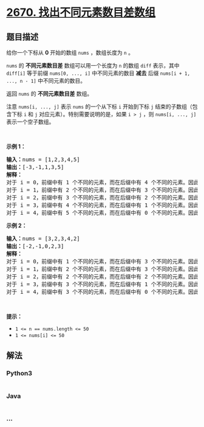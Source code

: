 # [2670. 找出不同元素数目差数组](https://leetcode-cn.com/problems/find-the-distinct-difference-array)



## 题目描述

<!-- 这里写题目描述 -->

<p>给你一个下标从 <strong>0</strong> 开始的数组 <code>nums</code> ，数组长度为 <code>n</code> 。</p>

<p><code>nums</code> 的 <strong>不同元素数目差</strong> 数组可以用一个长度为 <code>n</code> 的数组 <code>diff</code> 表示，其中 <code>diff[i]</code> 等于前缀 <code>nums[0, ..., i]</code> 中不同元素的数目 <strong>减去</strong> 后缀 <code>nums[i + 1, ..., n - 1]</code> 中不同元素的数目。</p>

<p>返回<em> </em><code>nums</code> 的 <strong>不同元素数目差</strong> 数组。</p>

<p>注意 <code>nums[i, ..., j]</code> 表示 <code>nums</code> 的一个从下标 <code>i</code> 开始到下标 <code>j</code> 结束的子数组（包含下标 <code>i</code> 和 <code>j</code> 对应元素）。特别需要说明的是，如果 <code>i &gt; j</code> ，则 <code>nums[i, ..., j]</code> 表示一个空子数组。</p>

<p>&nbsp;</p>

<p><strong>示例 1：</strong></p>

<pre>
<strong>输入：</strong>nums = [1,2,3,4,5]
<strong>输出：</strong>[-3,-1,1,3,5]
<strong>解释：
</strong>对于 i = 0，前缀中有 1 个不同的元素，而在后缀中有 4 个不同的元素。因此，diff[0] = 1 - 4 = -3 。
对于 i = 1，前缀中有 2 个不同的元素，而在后缀中有 3 个不同的元素。因此，diff[1] = 2 - 3 = -1 。
对于 i = 2，前缀中有 3 个不同的元素，而在后缀中有 2 个不同的元素。因此，diff[2] = 3 - 2 = 1 。
对于 i = 3，前缀中有 4 个不同的元素，而在后缀中有 1 个不同的元素。因此，diff[3] = 4 - 1 = 3 。
对于 i = 4，前缀中有 5 个不同的元素，而在后缀中有 0 个不同的元素。因此，diff[4] = 5 - 0 = 5 。
</pre>

<p><strong>示例 2：</strong></p>

<pre>
<strong>输入：</strong>nums = [3,2,3,4,2]
<strong>输出：</strong>[-2,-1,0,2,3]
<strong>解释：</strong>
对于 i = 0，前缀中有 1 个不同的元素，而在后缀中有 3 个不同的元素。因此，diff[0] = 1 - 3 = -2 。
对于 i = 1，前缀中有 2 个不同的元素，而在后缀中有 3 个不同的元素。因此，diff[1] = 2 - 3 = -1 。
对于 i = 2，前缀中有 2 个不同的元素，而在后缀中有 2 个不同的元素。因此，diff[2] = 2 - 2 = 0 。
对于 i = 3，前缀中有 3 个不同的元素，而在后缀中有 1 个不同的元素。因此，diff[3] = 3 - 1 = 2 。
对于 i = 4，前缀中有 3 个不同的元素，而在后缀中有 0 个不同的元素。因此，diff[4] = 3 - 0 = 3 。 
</pre>

<p>&nbsp;</p>

<p><strong>提示：</strong></p>

<ul>
	<li><code>1 &lt;= n == nums.length&nbsp;&lt;= 50</code></li>
	<li><code>1 &lt;= nums[i] &lt;= 50</code></li>
</ul>


## 解法

<!-- 这里可写通用的实现逻辑 -->

<!-- tabs:start -->

### **Python3**

<!-- 这里可写当前语言的特殊实现逻辑 -->

```python

```

### **Java**

<!-- 这里可写当前语言的特殊实现逻辑 -->

```java

```

### **...**

```

```

<!-- tabs:end -->
